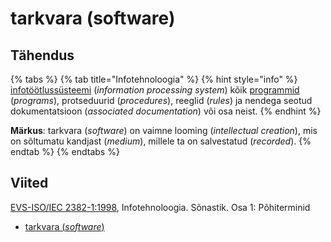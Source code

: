 # tarkvara \(software\)

## Tähendus

{% tabs %}
{% tab title="Infotehnoloogia" %}
{% hint style="info" %}
 [infotöötlussüsteemi](infotoeoetlussuesteem-information-processing-system.md) \(_information processing system_\) kõik [programmid](programm-program.md) \(_programs_\), protseduurid \(_procedures_\), reeglid \(_rules_\) ja nendega seotud dokumentatsioon \(_associated documentation_\) või osa neist.
{% endhint %}

**Märkus**: tarkvara \(_software_\) on vaimne looming \(_intellectual creation_\), mis on sõltumatu kandjast \(_medium_\), millele ta on salvestatud \(_recorded_\).
{% endtab %}
{% endtabs %}

## Viited

[EVS-ISO/IEC 2382-1:1998](https://www.evs.ee/et/evs-iso-iec-2382-1-1998), Infotehnoloogia. Sõnastik. Osa 1: Põhiterminid

* [tarkvara \(_software_\)](https://www.eki.ee/dict/its/index.cgi?Q=D05E423E-6C03-1014-88DC-FC5F0DBED45A&F=GUID&C01=1&C02=0&C10=1)



